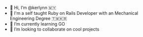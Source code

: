 - 👋 Hi, I’m @kerlynn 🇲🇾
- 🏫 I'm a self taught Ruby on Rails Developer with an Mechanical Engineering Degree 🇹🇼🇰🇷
- 🌱 I’m currently learning GO
- 💞️ I’m looking to collaborate on cool projects

<!---
kerlynn/kerlynn is a ✨ special ✨ repository because its `README.md` (this file) appears on your GitHub profile.
You can click the Preview link to take a look at your changes.
--->
